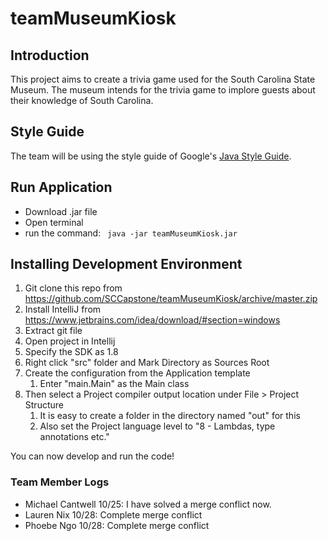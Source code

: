 # teamMuseumKiosk  
## Introduction  
This project aims to create a trivia game used for the South Carolina State Museum. The museum intends for the trivia game to implore guests about their knowledge of South Carolina.  

## Style Guide  
The team will be using the style guide of Google's <a href="google.github.io/styleguide/javaguide.html"> Java Style Guide</a>. 

## Run Application
* Download .jar file
* Open terminal
* run the command:
``` java -jar teamMuseumKiosk.jar```

## Installing Development Environment  
1. Git clone this repo from https://github.com/SCCapstone/teamMuseumKiosk/archive/master.zip 
1. Install IntelliJ from https://www.jetbrains.com/idea/download/#section=windows 
1. Extract git file
1. Open project in Intellij
1. Specify the SDK as 1.8
1. Right click "src" folder and Mark Directory as Sources Root
1. Create the configuration from the Application template 
   1. Enter "main.Main" as the Main class
1. Then select a Project compiler output location under File > Project Structure
   1. It is easy to create a folder in the directory named "out" for this
   1. Also set the Project language level to "8 - Lambdas, type annotations etc."  

You can now develop and run the code!  

### Team Member Logs  
- Michael Cantwell 10/25: I have solved a merge conflict now.
- Lauren Nix 10/28: Complete merge conflict 
- Phoebe Ngo 10/28: Complete merge conflict
